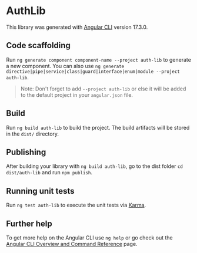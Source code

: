 # AuthLib

This library was generated with [Angular CLI](https://github.com/angular/angular-cli) version 17.3.0.

## Code scaffolding

Run `ng generate component component-name --project auth-lib` to generate a new component. You can also use `ng generate directive|pipe|service|class|guard|interface|enum|module --project auth-lib`.
> Note: Don't forget to add `--project auth-lib` or else it will be added to the default project in your `angular.json` file. 

## Build

Run `ng build auth-lib` to build the project. The build artifacts will be stored in the `dist/` directory.

## Publishing

After building your library with `ng build auth-lib`, go to the dist folder `cd dist/auth-lib` and run `npm publish`.

## Running unit tests

Run `ng test auth-lib` to execute the unit tests via [Karma](https://karma-runner.github.io).

## Further help

To get more help on the Angular CLI use `ng help` or go check out the [Angular CLI Overview and Command Reference](https://angular.io/cli) page.
